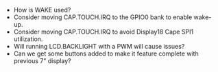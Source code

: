 * How is WAKE used?
* Consider moving CAP.TOUCH.IRQ to the GPIO0 bank to enable wake-up.
* Consider moving CAP.TOUCH.IRQ to avoid Display18 Cape SPI1 utilization.
* Will running LCD.BACKLIGHT with a PWM will cause issues?
* Can we get some buttons added to make it feature complete with previous 7" display?

